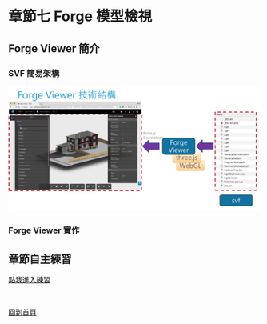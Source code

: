 # 章節七 Forge 模型檢視

## Forge Viewer 簡介

### SVF 簡易架構

![alt FogeViewerTech](img/foge-viewer-tech.png)

### Forge Viewer 實作



## 章節自主練習

[點我進入練習](Practice.md)

<br/>

[回到首頁](../README.md)
